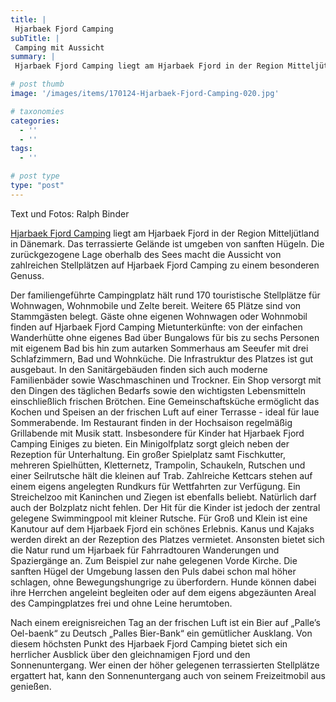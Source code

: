```yaml
---
title: |
 Hjarbaek Fjord Camping
subTitle: |
 Camping mit Aussicht
summary: |
 Hjarbaek Fjord Camping liegt am Hjarbaek Fjord in der Region Mitteljütland in Dänemark. Das terrassierte Gelände ist umgeben von sanften Hügeln. Die zurückgezogene Lage oberhalb des Sees macht die Aussicht von zahlreichen Stellplätzen auf Hjarbaek Fjord Camping zu einem besonderen Genuss. 

# post thumb
image: '/images/items/170124-Hjarbaek-Fjord-Camping-020.jpg'

# taxonomies
categories: 
  - ''
  - ''
tags:
  - ''

# post type
type: "post"
---
```


Text und Fotos: Ralph Binder  

[Hjarbaek Fjord Camping](https://www.hjarbaek.dk/de/) liegt am Hjarbaek Fjord in der Region Mitteljütland in Dänemark. Das terrassierte Gelände ist umgeben von sanften Hügeln. Die zurückgezogene Lage oberhalb des Sees macht die Aussicht von zahlreichen Stellplätzen auf Hjarbaek Fjord Camping zu einem besonderen Genuss.  

Der familiengeführte Campingplatz hält rund 170 touristische Stellplätze für Wohnwagen, Wohnmobile und Zelte bereit. Weitere 65 Plätze sind von Stammgästen belegt. Gäste ohne eigenen Wohnwagen oder Wohnmobil finden auf Hjarbaek Fjord Camping Mietunterkünfte: von der einfachen Wanderhütte ohne eigenes Bad über Bungalows für bis zu sechs Personen mit eigenem Bad bis hin zum autarken Sommerhaus am Seeufer mit drei Schlafzimmern, Bad und Wohnküche. Die Infrastruktur des Platzes ist gut ausgebaut. In den Sanitärgebäuden finden sich auch moderne Familienbäder sowie Waschmaschinen und Trockner. Ein Shop versorgt mit den Dingen des täglichen Bedarfs sowie den wichtigsten Lebensmitteln einschließlich frischen Brötchen. Eine Gemeinschaftsküche ermöglicht das Kochen und Speisen an der frischen Luft auf einer Terrasse - ideal für laue Sommerabende. Im Restaurant finden in der Hochsaison regelmäßig Grillabende mit Musik statt. Insbesondere für Kinder hat Hjarbaek Fjord Camping Einiges zu bieten. Ein Minigolfplatz sorgt gleich neben der Rezeption für Unterhaltung. Ein großer Spielplatz samt Fischkutter, mehreren Spielhütten, Kletternetz, Trampolin, Schaukeln, Rutschen und einer Seilrutsche hält die kleinen auf Trab. Zahlreiche Kettcars stehen auf einem eigens angelegten Rundkurs für Wettfahrten zur Verfügung. Ein Streichelzoo mit Kaninchen und Ziegen ist ebenfalls beliebt. Natürlich darf auch der Bolzplatz nicht fehlen. Der Hit für die Kinder ist jedoch der zentral gelegene Swimmingpool mit kleiner Rutsche. Für Groß und Klein ist eine Kanutour auf dem Hjarbaek Fjord ein schönes Erlebnis. Kanus und Kajaks werden direkt an der Rezeption des Platzes vermietet. Ansonsten bietet sich die Natur rund um Hjarbaek für Fahrradtouren Wanderungen und Spaziergänge an. Zum Beispiel zur nahe gelegenen Vorde Kirche. Die sanften Hügel der Umgebung lassen den Puls dabei schon mal höher schlagen, ohne Bewegungshungrige zu überfordern. Hunde können dabei ihre Herrchen angeleint begleiten oder auf dem eigens abgezäunten Areal des Campingplatzes frei und ohne Leine herumtoben.   

Nach einem ereignisreichen Tag an der frischen Luft ist ein Bier auf „Palle’s Oel-baenk“ zu Deutsch „Palles Bier-Bank“ ein gemütlicher Ausklang. Von diesem höchsten Punkt des Hjarbaek Fjord Camping bietet sich ein herrlicher Ausblick über den gleichnamigen Fjord und den Sonnenuntergang. Wer einen der höher gelegenen terrassierten Stellplätze ergattert hat, kann den Sonnenuntergang auch von seinem Freizeitmobil aus genießen.